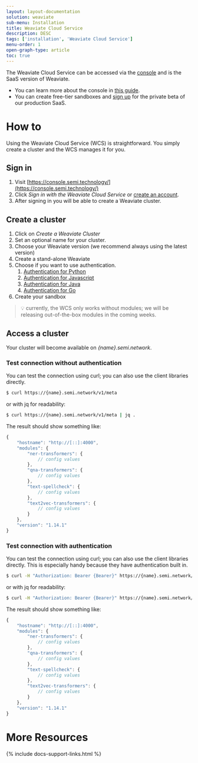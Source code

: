 ```yaml
---
layout: layout-documentation
solution: weaviate
sub-menu: Installation
title: Weaviate Cloud Service
description: DESC
tags: ['installation', 'Weaviate Cloud Service']
menu-order: 1
open-graph-type: article
toc: true
---
```


The Weaviate Cloud Service can be accessed via the [console](https://console.semi.technology/) and is the SaaS version of Weaviate.

* You can learn more about the console in [this guide](../core-knowledge/console.html).
* You can create free-tier sandboxes and [sign up](https://console.semi.technology) for the private beta of our production SaaS.

# How to

​Using the Weaviate Cloud Service (WCS) is straightforward. You simply create a cluster and the WCS manages it for you.

## Sign in

1. Visit [https://console.semi.technology/](https://console.semi.technology/)
2. Click _Sign in with the Weaviate Cloud Service_ or [create an account](https://auth.wcs.api.semi.technology/auth/realms/SeMI/protocol/openid-connect/registrations?client_id=wcs&response_type=code&redirect_uri=https://console.semi.technology/console/wcs).
3. After signing in you will be able to create a Weaviate cluster.

## Create a cluster

1. Click on _Create a Weaviate Cluster_
2. Set an optional name for your cluster.
3. Choose your Weaviate version (we recommend always using the latest ​version)
4. Create a stand-alone Weaviate
5. Choose if you want to use authentication.
    1. [Authentication for Python](../client-libraries/python.html#authentication)
    2. [Authentication for Javascript](../client-libraries/javascript.html#authentication)
    3. [Authentication for Java](../client-libraries/java.html#authentication)
    4. [Authentication for Go](../client-libraries/go.html#authentication)
6. Create your sandbox

> 💡 currently, the WCS only works without modules; we will be releasing out-of-the-box modules in the coming weeks.

## Access a cluster

Your cluster will become available on _{name}.semi.network_.

### Test connection without authentication

You can test the connection using curl; you can also use the client libraries directly.​

```sh
$ curl https://{name}.semi.network/v1/meta
```

or with jq for readability:

```sh
$ curl https://{name}.semi.network/v1/meta | jq .
```

The result should show something like:

```js
{
    "hostname": "http://[::]:4000",
    "modules": {
        "ner-transformers": {
            // config values
        },
        "qna-transformers": {
            // config values
        },
        "text-spellcheck": {
            // config values
        },
        "text2vec-transformers": {
            // config values
        }
    },
    "version": "1.14.1"
}
```

### Test connection with authentication

You can test the connection using curl; you can also use the client libraries directly.​ This is especially handy because they have authentication built in. ​

```sh
$ curl -H "Authorization: Bearer {Bearer}" https://{name}.semi.network/v1/meta
```

or with jq for readability:

```sh
$ curl -H "Authorization: Bearer {Bearer}" https://{name}.semi.network/v1/meta | jq .
```

The result should show something like:

```js
{
    "hostname": "http://[::]:4000",
    "modules": {
        "ner-transformers": {
            // config values
        },
        "qna-transformers": {
            // config values
        },
        "text-spellcheck": {
            // config values
        },
        "text2vec-transformers": {
            // config values
        }
    },
    "version": "1.14.1"
}
```

# More Resources

{% include docs-support-links.html %}
